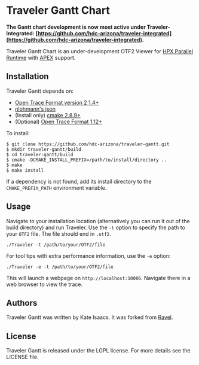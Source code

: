 Traveler Gantt Chart
====================

**The Gantt chart development is now most active under Traveler-Integrated: [https://github.com/hdc-arizona/traveler-integrated](https://github.com/hdc-arizona/traveler-integrated).**

Traveler Gantt Chart is an under-development OTF2 Viewer for [HPX Parallel
Runtime](https://github.com/STEllAR-GROUP/hpx) with
[APEX](https://khuck.github.io/xpress-apex) support.

Installation
------------
Traveler Gantt depends on:
- [Open Trace Format version 2 1.4+](http://www.vi-hps.org/projects/score-p/)
- [nlohmann's json](http://github.com/nlohmann/json)
- (Install only) [cmake 2.8.9+](http://www.cmake.org/download/)
- (Optional) [Open Trace Format 1.12+](http://tu-dresden.de/die_tu_dresden/zentrale_einrichtungen/zih/forschung/projekte/otf/index_html/document_view?set_language=en)

To install:

    $ git clone https://github.com/hdc-arizona/traveler-gantt.git
    $ mkdir traveler-gantt/build
    $ cd traveler-gantt/build
    $ cmake -DCMAKE_INSTALL_PREFIX=/path/to/install/directory ..
    $ make
    $ make install

If a dependency is not found, add its install directory to the
`CMAKE_PREFIX_PATH` environment variable.

Usage
-----

Navigate to your installation location (alternatively you can run it out of
the build directory) and run Traveler. Use the `-t` option to specify the path
to your `OTF2` file. The file should end in `.otf2`.

```./Traveler -t /path/to/your/OTF2/file```

For tool tips with extra performance information, use the `-e` option:

```./Traveler -e -t /path/to/your/OTF2/file```

This will launch a webpage on `http://localhost:10006`. Navigate there in a
web browser to view the trace.

Authors
-------
Traveler Gantt was written by Kate Isaacs. It was forked from
[Ravel](https://github.com/LLNL/ravel.git).

License
-------
Traveler Gantt is released under the LGPL license. For more details see the LICENSE
file.

